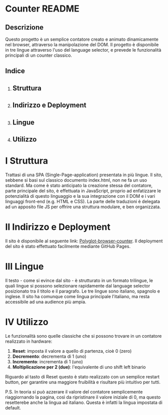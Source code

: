 # Counter README

## Descrizione
Questo progetto è un semplice contatore creato e animato dinamicamente nel browser, attraverso la manipolazione del DOM.
Il progetto è disponibile in tre lingue attraverso l'uso del language selector, e prevede le funzionalità principali di un 
counter classico.

## Indice
1. ## Struttura
2. ## Indirizzo e Deployment
3. ## Lingue
4. ## Utilizzo

# I Struttura
Trattasi di una SPA (Single-Page-application) presentata in più lingue. Il sito, sebbene si basi sul classico documento index.html,
non ne fa un uso standard. Ma come è stato anticipato la creazione stessa del contatore, parte principale del sito, è effettuata in
JavaScript, proprio ad enfatizzare le potenzialità di questo linguaggio e la sua integrazione con il DOM e i vari linguaggi front-end (e.g. HTML e CSS).
La parte delle traduzioni è delegata ad un apposito file JS per offrire una struttura modulare, e ben organizzata.

# II Indirizzo e Deployment
Il sito è disponibile al seguente link: [Polyglot-browser-counter](https://codelegionary.github.io/Polyglot-browser-counter).
Il deployment del sito è stato effettuato facilmente mediante GitHub Pages.

# III Lingue
Il testo - come si evince dal sito - è strutturato in un formato trilingue, le quali lingue si possono selezionare
rapidamente dal language selector posizionato tra il titolo e il paragrafo. Le tre lingue sono italiano,
spagnolo e inglese. Il sito ha comunque come lingua principale l'italiano, ma resta accessibile ad una audience più ampia.

# IV Utilizzo
Le funzionalità sono quelle classiche che si possono trovare in un contatore realizzato in hardware:
1. **Reset**: imposta il valore a quello di partenza, cioè 0 (zero)
2. **Decremento**: decrementa di 1 (uno)
3. **Incremento**: incrementa di 1 (uno)
4. **Moltiplicazione per 2 (due)**: l'equivalente di uno shift left binario

Riguardo al tasto di Reset questo è stato realizzato con un semplice restart button, per garantire
una maggiore fruibilità e risultare più intuitivo per tutti.

P.S. In teoria si può azzerare il valore del contatore semplicemente riaggiornando la pagina, così
da ripristinare il valore iniziale di 0, ma questo resetterebe anche la lingua ad italiano. Questa è
infatti la lingua impostata di default.
